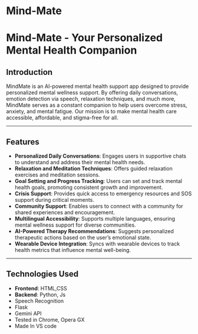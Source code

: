# Mind-Mate

# Mind-Mate - Your Personalized Mental Health Companion

## **Introduction**

MindMate is an AI-powered mental health support app designed to provide personalized mental wellness support. By offering daily conversations, emotion detection via speech, relaxation techniques, and much more, MindMate serves as a constant companion to help users overcome stress, anxiety, and mental fatigue. Our mission is to make mental health care accessible, affordable, and stigma-free for all.

---

## **Features**

- **Personalized Daily Conversations**: Engages users in supportive chats to understand and address their mental health needs.
- **Relaxation and Meditation Techniques**: Offers guided relaxation exercises and meditation sessions.
- **Goal Setting and Progress Tracking**: Users can set and track mental health goals, promoting consistent growth and improvement.
- **Crisis Support**: Provides quick access to emergency resources and SOS support during critical moments.
- **Community Support**: Enables users to connect with a community for shared experiences and encouragement.
- **Multilingual Accessibility**: Supports multiple languages, ensuring mental wellness support for diverse communities.
- **AI-Powered Therapy Recommendations**: Suggests personalized therapeutic actions based on the user’s emotional state.
- **Wearable Device Integration**: Syncs with wearable devices to track health metrics that influence mental well-being.

---

## **Technologies Used**

- **Frontend**: HTML,CSS
- **Backend**: Python, Js
- Speech Recognition
- Flask
- Gemini API
- Tested in Chrome, Opera GX
- Made In VS code 



